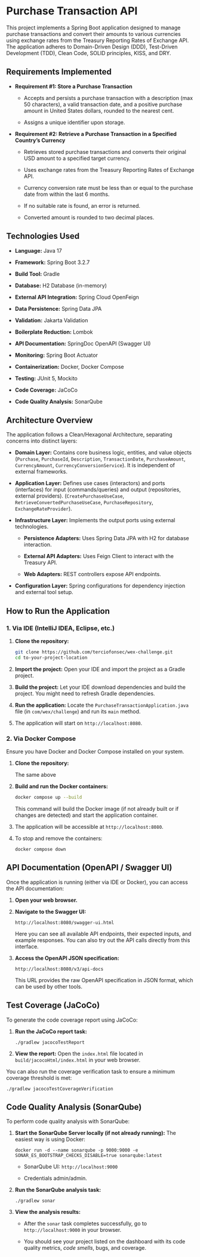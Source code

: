 # Purchase Transaction API

This project implements a Spring Boot application designed to manage purchase transactions and convert their amounts to various currencies using exchange rates from the Treasury Reporting Rates of Exchange API. The application adheres to Domain-Driven Design (DDD), Test-Driven Development (TDD), Clean Code, SOLID principles, KISS, and DRY.

## Requirements Implemented

* **Requirement #1: Store a Purchase Transaction**

  * Accepts and persists a purchase transaction with a description (max 50 characters), a valid transaction date, and a positive purchase amount in United States dollars, rounded to the nearest cent.

  * Assigns a unique identifier upon storage.

* **Requirement #2: Retrieve a Purchase Transaction in a Specified Country’s Currency**

  * Retrieves stored purchase transactions and converts their original USD amount to a specified target currency.

  * Uses exchange rates from the Treasury Reporting Rates of Exchange API.

  * Currency conversion rate must be less than or equal to the purchase date from within the last 6 months.

  * If no suitable rate is found, an error is returned.

  * Converted amount is rounded to two decimal places.

## Technologies Used

* **Language:** Java 17

* **Framework:** Spring Boot 3.2.7

* **Build Tool:** Gradle

* **Database:** H2 Database (in-memory)

* **External API Integration:** Spring Cloud OpenFeign

* **Data Persistence:** Spring Data JPA

* **Validation:** Jakarta Validation

* **Boilerplate Reduction:** Lombok

* **API Documentation:** SpringDoc OpenAPI (Swagger UI)

* **Monitoring:** Spring Boot Actuator

* **Containerization:** Docker, Docker Compose

* **Testing:** JUnit 5, Mockito

* **Code Coverage:** JaCoCo

* **Code Quality Analysis:** SonarQube

## Architecture Overview

The application follows a Clean/Hexagonal Architecture, separating concerns into distinct layers:

* **Domain Layer:** Contains core business logic, entities, and value objects (`Purchase`, `PurchaseId`, `Description`, `TransactionDate`, `PurchaseAmount`, `CurrencyAmount`, `CurrencyConversionService`). It is independent of external frameworks.

* **Application Layer:** Defines use cases (interactors) and ports (interfaces) for input (commands/queries) and output (repositories, external providers). (`CreatePurchaseUseCase`, `RetrieveConvertedPurchaseUseCase`, `PurchaseRepository`, `ExchangeRateProvider`).

* **Infrastructure Layer:** Implements the output ports using external technologies.

  * **Persistence Adapters:** Uses Spring Data JPA with H2 for database interaction.

  * **External API Adapters:** Uses Feign Client to interact with the Treasury API.

  * **Web Adapters:** REST controllers expose API endpoints.

* **Configuration Layer:** Spring configurations for dependency injection and external tool setup.

## How to Run the Application

### 1. Via IDE (IntelliJ IDEA, Eclipse, etc.)

1. **Clone the repository:**

   ```bash
   git clone https://github.com/terciofonsec/wex-challenge.git
   cd to-your-project-location

   ```

2. **Import the project:** Open your IDE and import the project as a Gradle project.

3. **Build the project:** Let your IDE download dependencies and build the project. You might need to refresh Gradle dependencies.

4. **Run the application:** Locate the `PurchaseTransactionApplication.java` file (in `com/wex/challenge`) and run its `main` method.

5. The application will start on `http://localhost:8080`.

### 2. Via Docker Compose

Ensure you have Docker and Docker Compose installed on your system.

1. **Clone the repository:**

    The same above

2. **Build and run the Docker containers:**

   ```bash
   docker compose up --build

   ```

   This command will build the Docker image (if not already built or if changes are detected) and start the application container.

3. The application will be accessible at `http://localhost:8080`.

4. To stop and remove the containers:

   ```
   docker compose down

   ```

## API Documentation (OpenAPI / Swagger UI)

Once the application is running (either via IDE or Docker), you can access the API documentation:

1. **Open your web browser.**

2. **Navigate to the Swagger UI:**

   ```
   http://localhost:8080/swagger-ui.html

   ```

   Here you can see all available API endpoints, their expected inputs, and example responses. You can also try out the API calls directly from this interface.

3. **Access the OpenAPI JSON specification:**

   ```
   http://localhost:8080/v3/api-docs

   ```

   This URL provides the raw OpenAPI specification in JSON format, which can be used by other tools.

## Test Coverage (JaCoCo)

To generate the code coverage report using JaCoCo:

1. **Run the JaCoCo report task:**

   ```
   ./gradlew jacocoTestReport

   ```

2. **View the report:** Open the `index.html` file located in `build/jacocoHtml/index.html` in your web browser.

You can also run the coverage verification task to ensure a minimum coverage threshold is met:

```
./gradlew jacocoTestCoverageVerification

```

## Code Quality Analysis (SonarQube)

To perform code quality analysis with SonarQube:

1. **Start the SonarQube Server locally (if not already running):**
   The easiest way is using Docker:

   ```
   docker run -d --name sonarqube -p 9000:9000 -e SONAR_ES_BOOTSTRAP_CHECKS_DISABLE=true sonarqube:latest

   ```

   * SonarQube UI: `http://localhost:9000`

   * Credentials admin/admin.

2. **Run the SonarQube analysis task:**

   ```
   ./gradlew sonar

   ```

3. **View the analysis results:**

   * After the `sonar` task completes successfully, go to `http://localhost:9000` in your browser.

   * You should see your project listed on the dashboard with its code quality metrics, *code smells*, bugs, and coverage.

